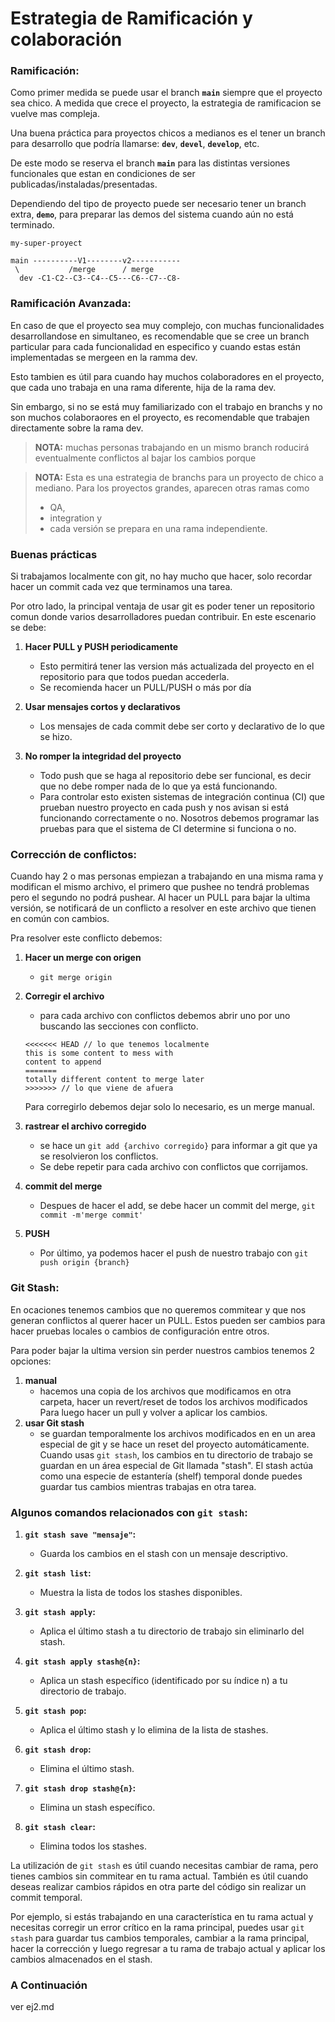 
# Estrategia de Ramificación y colaboración

### Ramificación:

Como primer medida se puede usar el branch **`main`** siempre que el proyecto sea chico. A medida que crece el proyecto, la estrategia de ramificacion se vuelve mas compleja.

Una buena práctica para proyectos chicos a medianos es el tener un branch para desarrollo que podría llamarse: **`dev`**, **`devel`**, **`develop`**, etc.

De este modo se reserva el branch **`main`**  para las distintas versiones funcionales que estan en condiciones de ser publicadas/instaladas/presentadas.

Dependiendo del tipo de proyecto puede ser necesario tener un branch extra, **`demo`**, para preparar las demos del sistema cuando aún no está terminado.
```
my-super-proyect

main ----------V1--------v2-----------
 \           /merge      / merge
  dev -C1-C2--C3--C4--C5---C6--C7--C8-
```

### Ramificación Avanzada:

En caso de que el proyecto sea muy complejo, con muchas funcionalidades desarrollandose en simultaneo, es recomendable que se cree un branch particular para cada funcionalidad en especifico y cuando estas están implementadas se mergeen en la ramma dev.

Esto tambien es útil para cuando hay muchos colaboradores en el proyecto, que cada uno trabaja en una rama diferente, hija de la rama dev.

Sin embargo, si no se está muy familiarizado con el trabajo en branchs y no son muchos colaboraores en el proyecto, es recomendable que trabajen directamente sobre la rama dev.

> **NOTA:**
> muchas personas trabajando en un mismo branch roducirá eventualmente conflictos al bajar los cambios  porque 

> **NOTA:**
> Esta es una estrategia de branchs para un proyecto de chico a mediano.
> Para los proyectos grandes, aparecen otras ramas como 
> - QA, 
> - integration y 
> - cada versión se prepara en una rama independiente.

### Buenas prácticas

Si trabajamos localmente con git, no hay mucho que hacer, solo recordar hacer un commit cada vez que terminamos una tarea.

Por otro lado, la principal ventaja de usar git es poder tener un repositorio comun donde varios desarrolladores puedan contribuir. En este escenario se debe:

1. **Hacer PULL y PUSH periodicamente**
   - Esto permitirá tener las version más actualizada del proyecto en el repositorio para que todos puedan accederla.
   - Se recomienda hacer un PULL/PUSH o más por día

2. **Usar mensajes cortos y declarativos**
   - Los mensajes de cada commit debe ser corto y declarativo de lo que se hizo.

3. **No romper la integridad del proyecto**
   - Todo push que se haga al repositorio debe ser funcional, es decir que no debe romper nada de lo que ya está funcionando.
   - Para controlar esto existen sistemas de integración continua (CI) que prueban nuestro proyecto en cada push y nos avisan si está funcionando correctamente o no. Nosotros debemos programar las pruebas para que el sistema de CI determine si funciona o no.


### Corrección de conflictos:

Cuando hay 2 o mas personas empiezan a trabajando en una misma rama y modifican el mismo archivo, el primero que pushee no tendrá problemas pero el segundo no podrá pushear. Al hacer un PULL para bajar la ultima versión, se notificará de un conflicto a resolver en este archivo que tienen en común con cambios.

Pra resolver este conflicto debemos:

1. **Hacer un merge con origen**
   - `git merge origin`

2. **Corregir el archivo**
   - para cada archivo con conflictos debemos abrir uno por uno buscando las secciones con conflicto.
   ```
   <<<<<<< HEAD // lo que tenemos localmente
   this is some content to mess with
   content to append
   =======
   totally different content to merge later
   >>>>>>> // lo que viene de afuera
   ```
   Para corregirlo debemos dejar solo lo necesario, es un merge manual.

3. **rastrear el archivo corregido**
   - se hace un `git add {archivo corregido}` para informar a git que ya se resolvieron los conflictos.
   - Se debe repetir para cada archivo con conflictos que corrijamos.

4. **commit del merge**
   - Despues de hacer el add, se debe hacer un commit del merge, `git commit -m'merge commit'`

5. **PUSH**
   - Por último, ya podemos hacer el push de nuestro trabajo con `git push origin {branch}`


### Git Stash:

En ocaciones tenemos cambios que no queremos commitear y que nos generan conflictos al querer hacer un PULL. Estos pueden ser cambios para hacer pruebas locales o cambios de configuración entre otros.

Para poder bajar la ultima version sin perder nuestros cambios tenemos 2 opciones:

1. **manual**
   - hacemos una copia de los archivos que modificamos en otra carpeta, hacer un revert/reset de todos los archivos modificados Para luego hacer un pull y volver a aplicar los cambios.
2. **usar Git stash**
   - se guardan temporalmente los archivos modificados en en un area especial de git y se hace un reset del proyecto automáticamente. Cuando usas `git stash`, los cambios en tu directorio de trabajo se guardan en un área especial de Git llamada "stash". El stash actúa como una especie de estantería (shelf) temporal donde puedes guardar tus cambios mientras trabajas en otra tarea.

### Algunos comandos relacionados con `git stash`:

1. **`git stash save "mensaje"`:**
   - Guarda los cambios en el stash con un mensaje descriptivo.

2. **`git stash list`:**
   - Muestra la lista de todos los stashes disponibles.

3. **`git stash apply`:**
   - Aplica el último stash a tu directorio de trabajo sin eliminarlo del stash.

4. **`git stash apply stash@{n}`:**
   - Aplica un stash específico (identificado por su índice n) a tu directorio de trabajo.

5. **`git stash pop`:**
   - Aplica el último stash y lo elimina de la lista de stashes.

6. **`git stash drop`:**
   - Elimina el último stash.

7. **`git stash drop stash@{n}`:**
   - Elimina un stash específico.

8. **`git stash clear`:**
   - Elimina todos los stashes.

La utilización de `git stash` es útil cuando necesitas cambiar de rama, pero tienes cambios sin commitear en tu rama actual. También es útil cuando deseas realizar cambios rápidos en otra parte del código sin realizar un commit temporal.

Por ejemplo, si estás trabajando en una característica en tu rama actual y necesitas corregir un error crítico en la rama principal, puedes usar `git stash` para guardar tus cambios temporales, cambiar a la rama principal, hacer la corrección y luego regresar a tu rama de trabajo actual y aplicar los cambios almacenados en el stash.

### A Continuación

ver ej2.md
